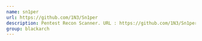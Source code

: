 ```yaml
---
name: sn1per
url: https://github.com/1N3/Sn1per
description: Pentest Recon Scanner. URL : https://github.com/1N3/Sn1per Groups : blackarch blackarch-automation blackarch-cracker blackarch-recon blackarch-scanner
group: blackarch
---
```

